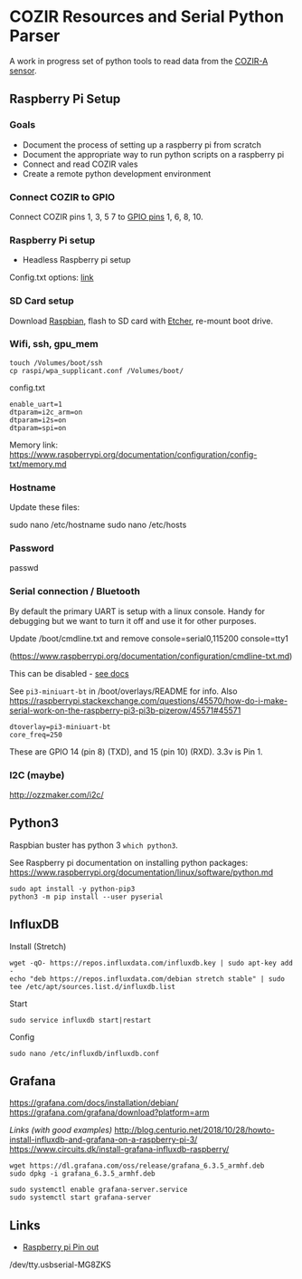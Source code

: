 # COZIR Resources and Serial Python Parser

A work in progress set of python tools to read data from the [COZIR-A sensor](https://www.digikey.com.au/product-detail/en/gas-sensing-solutions-ltd/COZIR-AH-1/2091-COZIR-AH-1-ND/9952878).

## Raspberry Pi Setup

### Goals

- Document the process of setting up a raspberry pi from scratch
- Document the appropriate way to run python scripts on a raspberry pi
- Connect and read COZIR vales
- Create a remote python development environment

### Connect COZIR to GPIO

Connect COZIR pins 1, 3, 5 7 to [GPIO pins](https://pinout.xyz/pinout/pin8_gpio14) 1, 6, 8, 10.

### Raspberry Pi setup

- Headless Raspberry pi setup

Config.txt options: [link](https://github.com/raspberrypi/documentation/tree/master/configuration/config-txt)

### SD Card setup

Download [Raspbian](https://www.raspberrypi.org/downloads/raspbian/), flash to SD card with [Etcher](https://www.balena.io/etcher/), re-mount boot drive. 

### Wifi, ssh, gpu_mem

```
touch /Volumes/boot/ssh
cp raspi/wpa_supplicant.conf /Volumes/boot/
```

config.txt

```
enable_uart=1
dtparam=i2c_arm=on
dtparam=i2s=on
dtparam=spi=on
```

Memory link: https://www.raspberrypi.org/documentation/configuration/config-txt/memory.md

### Hostname

Update these files:

sudo nano /etc/hostname
sudo nano /etc/hosts

### Password

passwd 

### Serial connection / Bluetooth

By default the primary UART is setup with a linux console. Handy for debugging but we want to turn it off and use it for other purposes. 

Update /boot/cmdline.txt and remove console=serial0,115200 console=tty1

(https://www.raspberrypi.org/documentation/configuration/cmdline-txt.md)

This can be disabled - [see docs](https://github.com/raspberrypi/documentation/blob/master/configuration/uart.md#disabling-linuxs-use-of-console-uart)

See `pi3-miniuart-bt` in /boot/overlays/README for info. Also https://raspberrypi.stackexchange.com/questions/45570/how-do-i-make-serial-work-on-the-raspberry-pi3-pi3b-pizerow/45571#45571

```
dtoverlay=pi3-miniuart-bt
core_freq=250
```

These are GPIO 14 (pin 8) (TXD), and 15 (pin 10) (RXD). 3.3v is Pin 1.

### I2C (maybe)

http://ozzmaker.com/i2c/

## Python3

Raspbian buster has python 3 `which python3`.

See Raspberry pi documentation on installing python packages: https://www.raspberrypi.org/documentation/linux/software/python.md

```
sudo apt install -y python-pip3
python3 -m pip install --user pyserial
```

## InfluxDB

Install (Stretch)

```
wget -qO- https://repos.influxdata.com/influxdb.key | sudo apt-key add -
echo "deb https://repos.influxdata.com/debian stretch stable" | sudo tee /etc/apt/sources.list.d/influxdb.list
```

Start

```
sudo service influxdb start|restart
```

Config 

```
sudo nano /etc/influxdb/influxdb.conf
```

## Grafana

https://grafana.com/docs/installation/debian/
https://grafana.com/grafana/download?platform=arm

*Links (with good examples)*
http://blog.centurio.net/2018/10/28/howto-install-influxdb-and-grafana-on-a-raspberry-pi-3/
https://www.circuits.dk/install-grafana-influxdb-raspberry/

```
wget https://dl.grafana.com/oss/release/grafana_6.3.5_armhf.deb 
sudo dpkg -i grafana_6.3.5_armhf.deb
```

```
sudo systemctl enable grafana-server.service
sudo systemctl start grafana-server
```

## Links

- [Raspberry pi Pin out](https://pinout.xyz)

/dev/tty.usbserial-MG8ZKS


